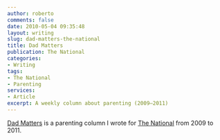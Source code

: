 ```yaml
---
author: roberto
comments: false
date: 2010-05-04 09:35:48
layout: writing
slug: dad-matters-the-national
title: Dad Matters
publication: The National
categories:
- Writing
tags:
- The National
- Parenting
services:
- Article
excerpt: A weekly column about parenting (2009–2011)
---
```


[Dad Matters](http://www.thenational.ae/topics/archive?topic=%2Fa%26l%2Fdad-matters) is a parenting column I wrote for [The National](http://www.thenational.ae) from 2009 to 2011.
